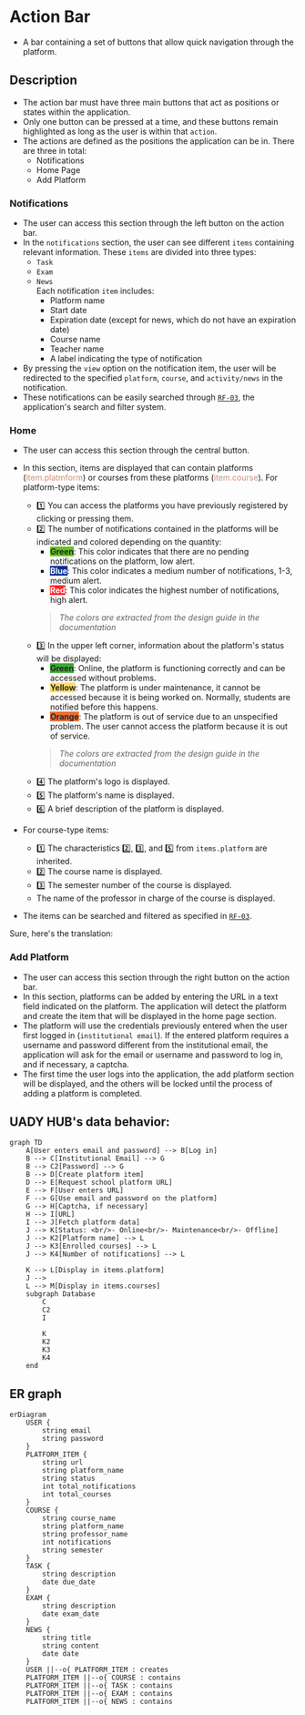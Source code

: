 # Action Bar

- A bar containing a set of buttons that allow quick navigation through the platform.

## Description
- The action bar must have three main buttons that act as positions or states within the application.
- Only one button can be pressed at a time, and these buttons remain highlighted as long as the user is within that `action`.
- The actions are defined as the positions the application can be in. There are three in total:
  - Notifications
  - Home Page
  - Add Platform

### Notifications
- The user can access this section through the left button on the action bar.
- In the `notifications` section, the user can see different `items` containing relevant information. These `items` are divided into three types:
  - `Task`
  - `Exam`
  - `News`  
  Each notification `item` includes:
    - Platform name
    - Start date
    - Expiration date (except for news, which do not have an expiration date)
    - Course name
    - Teacher name
    - A label indicating the type of notification
- By pressing the `view` option on the notification item, the user will be redirected to the specified `platform`, `course`, and `activity/news` in the notification.
- These notifications can be easily searched through [`RF-03`], the application's search and filter system.

### Home
- The user can access this section through the central button.
- In this section, items are displayed that can contain platforms (<span style="color:#CE9178;">item.platmform</span>) or courses from these platforms (<span style="color:#CE9178;">item.course</span>).
For platform-type items:
  - :one: You can access the platforms you have previously registered by clicking or pressing them.
  - :two: The number of notifications contained in the platforms will be indicated and colored depending on the quantity:
    - <span style="background-color:#62c51e;color:#262628;"><strong>Green</strong></span>: This color indicates that there are no pending notifications on the platform, low alert.
    - <span style="background-color:#0c2e93;color:#ffffff;"><strong>Blue</strong></span>: This color indicates a medium number of notifications, 1-3, medium alert.
    - <span style="background-color:#ff2323;color:#ffffff;"><strong>Red</strong></span>: This color indicates the highest number of notifications, high alert.
    >*The colors are extracted from the design guide in the documentation*
  - :three: In the upper left corner, information about the platform's status will be displayed:
    - <span style="background-color:#3bac31;color:#262628;"><strong>Green</strong></span>: Online, the platform is functioning correctly and can be accessed without problems.
    - <span style="background-color:#ffde66;color:#262628;"><strong>Yellow</strong></span>: The platform is under maintenance, it cannot be accessed because it is being worked on. Normally, students are notified before this happens.
    - <span style="background-color:#e66e34;color:#262628"><strong>Orange</strong></span>: The platform is out of service due to an unspecified problem. The user cannot access the platform because it is out of service.
     >*The colors are extracted from the design guide in the documentation*
  - :four: The platform's logo is displayed.
  - :five: The platform's name is displayed.
  - :six: A brief description of the platform is displayed.

 - For course-type items:
   - :one: The characteristics :two:, :three:, and :five: from `items.platform` are inherited.
   - :two: The course name is displayed.
   - :three: The semester number of the course is displayed.
   - The name of the professor in charge of the course is displayed.
- The items can be searched and filtered as specified in [`RF-03`].

Sure, here's the translation:

### Add Platform
- The user can access this section through the right button on the action bar.
- In this section, platforms can be added by entering the URL in a text field indicated on the platform. The application will detect the platform and create the item that will be displayed in the home page section.
- The platform will use the credentials previously entered when the user first logged in (`institutional email`). If the entered platform requires a username and password different from the institutional email, the application will ask for the email or username and password to log in, and if necessary, a captcha.
- The first time the user logs into the application, the add platform section will be displayed, and the others will be locked until the process of adding a platform is completed.
## UADY HUB's data behavior:
```mermaid
graph TD
    A[User enters email and password] --> B[Log in]
    B --> C[Institutional Email] --> G
    B --> C2[Password] --> G
    B --> D[Create platform item]
    D --> E[Request school platform URL]
    E --> F[User enters URL]
    F --> G[Use email and password on the platform]
    G --> H[Captcha, if necessary]
    H --> I[URL]
    I --> J[Fetch platform data]
    J --> K[Status: <br/>- Online<br/>- Maintenance<br/>- Offline]
    J --> K2[Platform name] --> L
    J --> K3[Enrolled courses] --> L
    J --> K4[Number of notifications] --> L
    
    K --> L[Display in items.platform]
    J --> 
    L --> M[Display in items.courses]
    subgraph Database
        C
        C2
        I
        
        K
        K2
        K3
        K4
    end
```
## ER graph
``` mermaid
erDiagram
    USER {
        string email
        string password
    }
    PLATFORM_ITEM {
        string url
        string platform_name
        string status
        int total_notifications
        int total_courses
    }
    COURSE {
        string course_name
        string platform_name
        string professor_name
        int notifications
        string semester
    }
    TASK {
        string description
        date due_date
    }
    EXAM {
        string description
        date exam_date
    }
    NEWS {
        string title
        string content
        date date
    }
    USER ||--o{ PLATFORM_ITEM : creates
    PLATFORM_ITEM ||--o{ COURSE : contains
    PLATFORM_ITEM ||--o{ TASK : contains
    PLATFORM_ITEM ||--o{ EXAM : contains
    PLATFORM_ITEM ||--o{ NEWS : contains
```

[`RF-03`]: https://github.com/Ozia112/Team-2-FSE-repo/blob/FIS-Project-Stage-3/PD/PD2/OrtizIsaac.md
